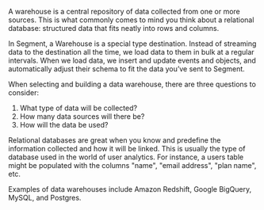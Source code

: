 A warehouse is a central repository of data collected from one or more sources. This is what commonly comes to mind you think about a relational database: structured data that fits neatly into rows and columns.

In Segment, a Warehouse is a special type destination. Instead of streaming data to the destination all the time, we load data to them in bulk at a regular intervals. When we load data, we insert and update events and objects, and automatically adjust their schema to fit the data you’ve sent to Segment.

When selecting and building a data warehouse, there are three questions to consider:

1.  What type of data will be collected?
2.  How many data sources will there be?
3.  How will the data be used?

Relational databases are great when you know and predefine the information collected and how it will be linked. This is usually the type of database used in the world of user analytics. For instance, a users table might be populated with the columns "name", "email address", "plan name", etc.

Examples of data warehouses include Amazon Redshift, Google BigQuery, MySQL, and Postgres.
